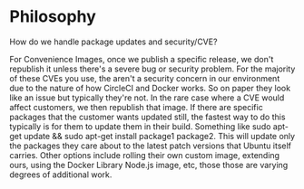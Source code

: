 # Philosophy

How do we handle package updates and security/CVE?

For Convenience Images, once we publish a specific release, we don't republish it unless there's a severe bug or security problem. For the majority of these CVEs you use, the aren't a security concern in our environment due to the nature of how CircleCI and Docker works. So on paper they look like an issue but typically they're not.
In the rare case where a CVE would affect customers, we then republish that image.
If there are specific packages that the customer wants updated still, the fastest way to do this typically is for them to update them in their build. Something like sudo apt-get update && sudo apt-get install package1 package2. This will update only the packages they care about to the latest patch versions that Ubuntu itself carries.
Other options include rolling their own custom image, extending ours, using the Docker Library Node.js image, etc, those those are varying degrees of additional work.
